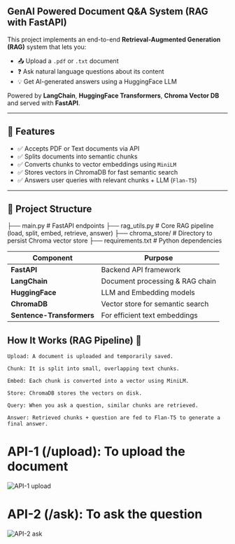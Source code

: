 ## GenAI Powered Document Q&A System (RAG with FastAPI)

This project implements an end-to-end **Retrieval-Augmented Generation (RAG)** system that lets you:

- 📤 Upload a `.pdf` or `.txt` document
- ❓ Ask natural language questions about its content
- 💡 Get AI-generated answers using a HuggingFace LLM

Powered by **LangChain**, **HuggingFace Transformers**, **Chroma Vector DB** and served with **FastAPI**.

---

## 🚀 Features

- ✅ Accepts PDF or Text documents via API
- ✅ Splits documents into semantic chunks
- ✅ Converts chunks to vector embeddings using `MiniLM`
- ✅ Stores vectors in ChromaDB for fast semantic search
- ✅ Answers user queries with relevant chunks + LLM (`Flan-T5`)

---

## 📁 Project Structure

├── main.py # FastAPI endpoints ├── rag_utils.py # Core RAG pipeline (load, split, embed, retrieve, answer) ├── chroma_store/ # Directory to persist Chroma vector store ├── requirements.txt # Python dependencies

| Component        | Purpose                         |
|------------------|----------------------------------|
| **FastAPI**       | Backend API framework            |
| **LangChain**     | Document processing & RAG chain  |
| **HuggingFace**   | LLM and Embedding models         |
| **ChromaDB**      | Vector store for semantic search |
| **Sentence-Transformers** | For efficient text embeddings |

## How It Works (RAG Pipeline) 🤔

    Upload: A document is uploaded and temporarily saved.

    Chunk: It is split into small, overlapping text chunks.

    Embed: Each chunk is converted into a vector using MiniLM.

    Store: ChromaDB stores the vectors on disk.

    Query: When you ask a question, similar chunks are retrieved.

    Answer: Retrieved chunks + question are fed to Flan-T5 to generate a final answer.


# API-1 (/upload): To upload the document

![API-1 upload](https://github.com/user-attachments/assets/e7e178b9-8e36-4a20-9be0-d9c7372b5154)

# API-2 (/ask): To ask the question

![API-2 ask](https://github.com/user-attachments/assets/aded88b0-cc07-4a79-8b21-b44d2e048e7b)
